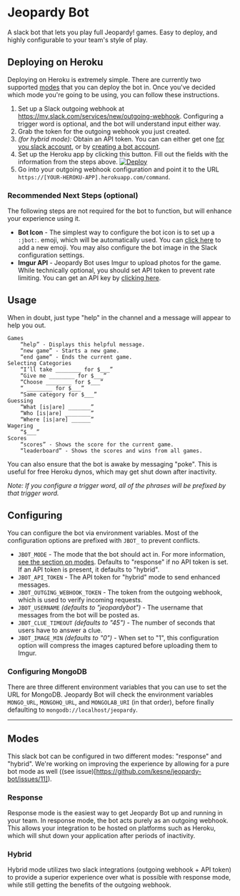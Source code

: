 # Jeopardy Bot

A slack bot that lets you play full Jeopardy! games. Easy to deploy, and highly configurable to your team's style of play.

## Deploying on Heroku

Deploying on Heroku is extremely simple. There are currently two supported [modes](#modes) that you can deploy the bot in. Once you've decided which mode you're going to be using, you can follow these instructions.

1. Set up a Slack outgoing webhook at https://my.slack.com/services/new/outgoing-webhook. Configuring a trigger word is optional, and the bot will understand input either way.
2. Grab the token for the outgoing webhook you just created.
3. _(for hybrid mode):_ Obtain an API token. You can can either get one [for you slack account](https://api.slack.com/web), or by [creating a bot account](https://my.slack.com/services/new/bot).
4. Set up the Heroku app by clicking this button. Fill out the fields with the information from the steps above.
[![Deploy](https://www.herokucdn.com/deploy/button.svg)](https://heroku.com/deploy)
5. Go into your outgoing webhook configuration and point it to the URL `https://[YOUR-HEROKU-APP].herokuapp.com/command`.

### Recommended Next Steps (optional)

The following steps are not required for the bot to function, but will enhance your experience using it.

- **Bot Icon** - The simplest way to configure the bot icon is to set up a `:jbot:`.  emoji, which will be automatically used. You can [click here](https://my.slack.com/customize/emoji) to add a new emoji. You may also configure the bot image in the Slack configuration settings.
- **Imgur API** - Jeopardy Bot uses Imgur to upload photos for the game. While technically optional, you should set API token to prevent rate limiting. You can get an API key by [clicking here](https://api.imgur.com/oauth2/addclient).

## Usage

When in doubt, just type "help" in the channel and a message will appear to help you out.

```
Games
    “help” - Displays this helpful message.
    “new game” - Starts a new game.
    “end game” - Ends the current game.
Selecting Categories
    “I’ll take ________ for $___”
    “Give me ________ for $___”
    “Choose ________ for $___”
    “ ________ for $___”
    “Same category for $___”
Guessing
    “What [is|are] _______”
    “Who [is|are] ________”
    “Where [is|are] ______”
Wagering
    “$___”
Scores
    “scores” - Shows the score for the current game.
    “leaderboard” - Shows the scores and wins from all games.
 ```

 You can also ensure that the bot is awake by messaging "poke".  This is useful for free Heroku dynos, which may get shut down after inactivity.

_Note: If you configure a trigger word, all of the phrases will be prefixed by that trigger word._

## Configuring

You can configure the bot via environment variables. Most of the configuration options are prefixed with `JBOT_` to prevent conflicts.

- `JBOT_MODE` - The mode that the bot should act in. For more information, [see the section on modes](#modes). Defaults to "response" if no API token is set. If an API token is present, it defaults to "hybrid".
- `JBOT_API_TOKEN` - The API token for "hybrid" mode to send enhanced messages.
- `JBOT_OUTGING_WEBHOOK_TOKEN` - The token from the outgoing webhook, which is used to verify incoming requests.
- `JBOT_USERNAME` _(defaults to "jeopardybot")_ - The username that messages from the bot will be posted as.
- `JBOT_CLUE_TIMEOUT` _(defaults to "45")_ - The number of seconds that users have to answer a clue.
- `JBOT_IMAGE_MIN` _(defaults to "0")_ - When set to "1", this configuration option will compress the images captured before uploading them to Imgur.

### Configuring MongoDB

There are three different environment variables that you can use to set the URL for MongoDB. Jeopardy Bot will check the environment variables `MONGO_URL`, `MONGOHQ_URL`, and `MONGOLAB_URI` (in that order), before finally defaulting to `mongodb://localhost/jeopardy`.

---

## Modes

This slack bot can be configured in two different modes: "response" and "hybrid". We're working on improving the experience by allowing for a pure bot mode as well ((see issue)[https://github.com/kesne/jeopardy-bot/issues/11]).

### Response

Response mode is the easiest way to get Jeopardy Bot up and running in your team. In response mode, the bot acts purely as an outgoing webhook. This allows your integration to be hosted on platforms such as Heroku, which will shut down your application after periods of inactivity.

### Hybrid

Hybrid mode utilizes two slack integrations (outgoing webhook + API token) to provide a superior experience over what is possible with response mode, while still getting the benefits of the outgoing webhook.
